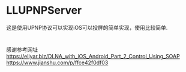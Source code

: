 # LLUPNPServer

这是使用UPNP协议可以实现iOS可以投屏的简单实现，使用比较简单.
#
感谢参考网址  
https://eliyar.biz/DLNA_with_iOS_Android_Part_2_Control_Using_SOAP  
https://www.jianshu.com/p/ffce42f0df03
